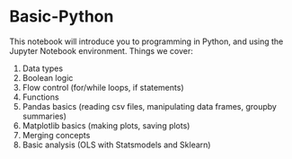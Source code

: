 # Basic-Python

This notebook will introduce you to programming in Python, and using the Jupyter Notebook environment. Things we cover:
1. Data types
2. Boolean logic
3. Flow control (for/while loops, if statements)
4. Functions
5. Pandas basics (reading csv files, manipulating data frames, groupby summaries)
6. Matplotlib basics (making plots, saving plots)
7. Merging concepts
8. Basic analysis (OLS with Statsmodels and Sklearn)

